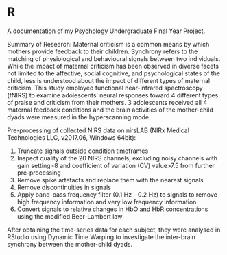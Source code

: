 # R

A documentation of my Psychology Undergraduate Final Year Project.

Summary of Research:
Maternal criticism is a common means by which mothers provide feedback to their children. Synchrony refers to the matching of physiological and behavioural signals between two individuals. While the impact of maternal criticism has been observed in diverse facets not limited to the affective, social cognitive, and psychological states of the child, less is understood about the impact of different types of maternal criticism. This study employed functional near-infrared spectroscopy (fNIRS) to examine adolescents’ neural responses toward 4 different types of praise and criticism from their mothers. 3 adolescents received all 4 maternal feedback conditions and the brain activities of the mother-child dyads were measured in the hyperscanning mode. 

Pre-processing of collected NIRS data on nirsLAB (NIRx Medical Technologies LLC, v2017.06, Windows 64bit):
   1. Truncate signals outside condition timeframes
   2. Inspect quality of the 20 NIRS channels, excluding noisy channels with gain setting>8 and coefficient of variation (CV) value>7.5 from further pre-processing
   3. Remove spike artefacts and replace them with the nearest signals
   4. Remove discontinuities in signals
   5. Apply band-pass frequency filter (0.1 Hz - 0.2 Hz) to signals to remove high frequency information and very low frequency information
   6. Convert signals to relative changes in HbO and HbR concentrations using the modified Beer-Lambert law

After obtaining the time-series data for each subject, they were analysed in RStudio using Dynamic Time Warping to investigate the inter-brain synchrony between the mother-child dyads.

